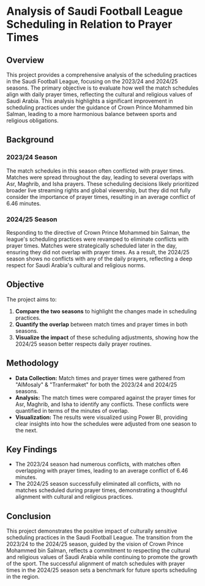 # **Analysis of Saudi Football League Scheduling in Relation to Prayer Times**

## Overview
This project provides a comprehensive analysis of the scheduling practices in the Saudi Football League, focusing on the 2023/24 and 2024/25 seasons. The primary objective is to evaluate how well the match schedules align with daily prayer times, reflecting the cultural and religious values of Saudi Arabia. This analysis highlights a significant improvement in scheduling practices under the guidance of Crown Prince Mohammed bin Salman, leading to a more harmonious balance between sports and religious obligations.

## Background
### **2023/24 Season**
The match schedules in this season often conflicted with prayer times. Matches were spread throughout the day, leading to several overlaps with Asr, Maghrib, and Isha prayers. These scheduling decisions likely prioritized broader live streaming rights and global viewership, but they did not fully consider the importance of prayer times, resulting in an average conflict of 6.46 minutes.

### **2024/25 Season**
Responding to the directive of Crown Prince Mohammed bin Salman, the league's scheduling practices were revamped to eliminate conflicts with prayer times. Matches were strategically scheduled later in the day, ensuring they did not overlap with prayer times. As a result, the 2024/25 season shows no conflicts with any of the daily prayers, reflecting a deep respect for Saudi Arabia's cultural and religious norms.

## Objective
The project aims to:
1. **Compare the two seasons** to highlight the changes made in scheduling practices.
2. **Quantify the overlap** between match times and prayer times in both seasons.
3. **Visualize the impact** of these scheduling adjustments, showing how the 2024/25 season better respects daily prayer routines.

## Methodology
- **Data Collection:** Match times and prayer times were gathered from "AlMosaly" & "Tranfermaket" for both the 2023/24 and 2024/25 seasons.
- **Analysis:** The match times were compared against the prayer times for Asr, Maghrib, and Isha to identify any conflicts. These conflicts were quantified in terms of the minutes of overlap.
- **Visualization:** The results were visualized using Power BI, providing clear insights into how the schedules were adjusted from one season to the next.

## Key Findings
- The 2023/24 season had numerous conflicts, with matches often overlapping with prayer times, leading to an average conflict of 6.46 minutes.
- The 2024/25 season successfully eliminated all conflicts, with no matches scheduled during prayer times, demonstrating a thoughtful alignment with cultural and religious practices.


## Conclusion
This project demonstrates the positive impact of culturally sensitive scheduling practices in the Saudi Football League. The transition from the 2023/24 to the 2024/25 season, guided by the vision of Crown Prince Mohammed bin Salman, reflects a commitment to respecting the cultural and religious values of Saudi Arabia while continuing to promote the growth of the sport. The successful alignment of match schedules with prayer times in the 2024/25 season sets a benchmark for future sports scheduling in the region.
